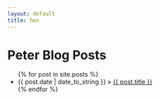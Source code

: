 ```yaml
---
layout: default
title: hen
---
```


  <h1>Peter Blog Posts</h1>
  <ul class="posts">
    {% for post in site.posts %}
      <li><span>{{ post.date | date_to_string }}</span> &raquo; <a href="/hen{{ post.url }}">{{ post.title }}</a></li>
    {% endfor %}
  </ul>
